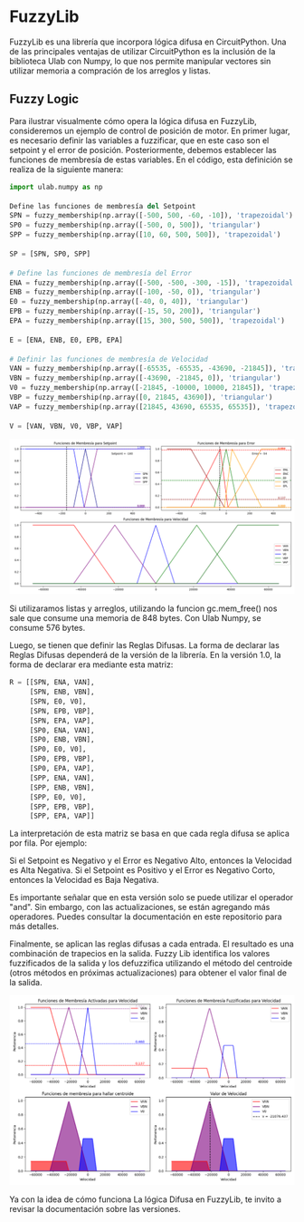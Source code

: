 # FuzzyLib
FuzzyLib es una librería que incorpora lógica difusa en CircuitPython. Una de las principales ventajas de utilizar CircuitPython es la inclusión de la biblioteca Ulab con Numpy, lo que nos permite manipular vectores sin utilizar memoria a compración de los arreglos y listas.

## Fuzzy Logic

Para ilustrar visualmente cómo opera la lógica difusa en FuzzyLib, consideremos un ejemplo de control de posición de motor.
En primer lugar, es necesario definir las variables a fuzzificar, que en este caso son el setpoint y el error de posición.
Posteriormente, debemos establecer las funciones de membresía de estas variables. En el código, esta definición se realiza de la siguiente manera:

```python
import ulab.numpy as np

Define las funciones de membresía del Setpoint
SPN = fuzzy_membership(np.array([-500, 500, -60, -10]), 'trapezoidal')    # Setpoint Negativo
SP0 = fuzzy_membership(np.array([-500, 0, 500]), 'triangular')            # Setpoint Cero
SPP = fuzzy_membership(np.array([10, 60, 500, 500]), 'trapezoidal')       # Setpoint Positivo

SP = [SPN, SP0, SPP]

# Define las funciones de membresía del Error
ENA = fuzzy_membership(np.array([-500, -500, -300, -15]), 'trapezoidal') # Error Negativo Alto
ENB = fuzzy_membership(np.array([-100, -50, 0]), 'triangular')           # Error Negativo Bajo
E0 = fuzzy_membership(np.array([-40, 0, 40]), 'triangular')              # Error Cero
EPB = fuzzy_membership(np.array([-15, 50, 200]), 'triangular')           # Error Positivo Bajo
EPA = fuzzy_membership(np.array([15, 300, 500, 500]), 'trapezoidal')     # Error Positivo Alto

E = [ENA, ENB, E0, EPB, EPA]

# Definir las funciones de membresía de Velocidad
VAN = fuzzy_membership(np.array([-65535, -65535, -43690, -21845]), 'trapezoidal')   # Velocidad Alta Negativa
VBN = fuzzy_membership(np.array([-43690, -21845, 0]), 'triangular')                 # Velocidad Baja Negativa
V0 = fuzzy_membership(np.array([-21845, -10000, 10000, 21845]), 'trapezoidal')      # Velocidad Cero
VBP = fuzzy_membership(np.array([0, 21845, 43690]), 'triangular')                   # Velocidad Baja Positiva
VAP = fuzzy_membership(np.array([21845, 43690, 65535, 65535]), 'trapezoidal')       # Velocidad Alta Positiva

V = [VAN, VBN, V0, VBP, VAP]
```

![Funciones de Membresía de Error de Velocidad y Derivada de Error de Velocidad](img/Membership.png)

Si utilizaramos listas y arreglos, utilizando la funcion gc.mem_free() nos sale que consume una memoria de 848 bytes. Con Ulab Numpy, se consume 576 bytes.

Luego, se tienen que definir las Reglas Difusas. La forma de declarar las Reglas Difusas dependerá de la versión de la librería. En la versión 1.0, la forma de declarar era mediante esta matriz:

```python
R = [[SPN, ENA, VAN],
     [SPN, ENB, VBN],
     [SPN, E0, V0],
     [SPN, EPB, VBP],
     [SPN, EPA, VAP],
     [SP0, ENA, VAN],
     [SP0, ENB, VBN],
     [SP0, E0, V0],
     [SP0, EPB, VBP],
     [SP0, EPA, VAP],
     [SPP, ENA, VAN],
     [SPP, ENB, VBN],
     [SPP, E0, V0],
     [SPP, EPB, VBP],
     [SPP, EPA, VAP]]
```
La interpretación de esta matriz se basa en que cada regla difusa se aplica por fila. Por ejemplo:

Si el Setpoint es Negativo y el Error es Negativo Alto, entonces la Velocidad es Alta Negativa.
Si el Setpoint es Positivo y el Error es Negativo Corto, entonces la Velocidad es Baja Negativa.

Es importante señalar que en esta versión solo se puede utilizar el operador "and". Sin embargo, con las actualizaciones, se están agregando más operadores. Puedes consultar la documentación en este repositorio para más detalles.

Finalmente, se aplican las reglas difusas a cada entrada. El resultado es una combinación de trapecios en la salida. Fuzzy Lib identifica los valores fuzzificados de la salida y los defuzzifica utilizando el método del centroide (otros métodos en próximas actualizaciones) para obtener el valor final de la salida. 

![Defuzzificación](img/Fuzzyfication.png)

Ya con la idea de cómo funciona La lógica Difusa en FuzzyLib, te invito a revisar la documentación sobre las versiones.
